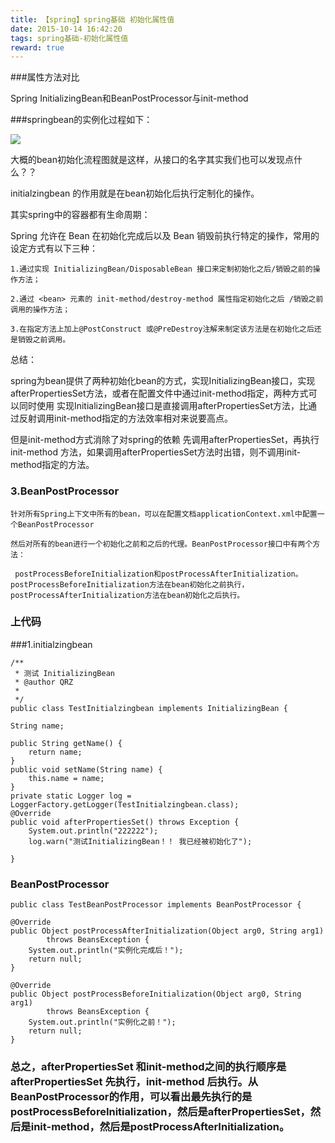 ```yaml
---
title: 【spring】spring基础 初始化属性值
date: 2015-10-14 16:42:20
tags: spring基础-初始化属性值
reward: true
---
```



###属性方法对比

Spring InitializingBean和BeanPostProcessor与init-method

<!--more-->

###springbean的实例化过程如下：
 
   ![](https://i.imgur.com/Gt6WF8W.jpg)

大概的bean初始化流程图就是这样，从接口的名字其实我们也可以发现点什么？？


initialzingbean 的作用就是在bean初始化后执行定制化的操作。

其实spring中的容器都有生命周期：

Spring 允许在 Bean 在初始化完成后以及 Bean 销毁前执行特定的操作，常用的设定方式有以下三种：

	1.通过实现 InitializingBean/DisposableBean 接口来定制初始化之后/销毁之前的操作方法；

	2.通过 <bean> 元素的 init-method/destroy-method 属性指定初始化之后 /销毁之前调用的操作方法；

	3.在指定方法上加上@PostConstruct 或@PreDestroy注解来制定该方法是在初始化之后还是销毁之前调用。

总结：

spring为bean提供了两种初始化bean的方式，实现InitializingBean接口，实现afterPropertiesSet方法，或者在配置文件中通过init-method指定，两种方式可以同时使用
实现InitializingBean接口是直接调用afterPropertiesSet方法，比通过反射调用init-method指定的方法效率相对来说要高点。

但是init-method方式消除了对spring的依赖
先调用afterPropertiesSet，再执行 init-method 方法，如果调用afterPropertiesSet方法时出错，则不调用init-method指定的方法。

### 3.BeanPostProcessor

	针对所有Spring上下文中所有的bean，可以在配置文档applicationContext.xml中配置一个BeanPostProcessor

    然后对所有的bean进行一个初始化之前和之后的代理。BeanPostProcessor接口中有两个方法： 

     postProcessBeforeInitialization和postProcessAfterInitialization。 postProcessBeforeInitialization方法在bean初始化之前执行， postProcessAfterInitialization方法在bean初始化之后执行。

### 上代码

###1.initialzingbean


	/**
	 * 测试 InitializingBean
	 * @author QRZ
	 *
	 */
	public class TestInitialzingbean implements InitializingBean {

	String name;
	
    public String getName() {
		return name;
	}
	public void setName(String name) {
		this.name = name;
	}
	private static Logger log = LoggerFactory.getLogger(TestInitialzingbean.class);
	@Override
	public void afterPropertiesSet() throws Exception {
		System.out.println("222222");
		log.warn("测试InitializingBean！！ 我已经被初始化了");
		
	}

### BeanPostProcessor


	public class TestBeanPostProcessor implements BeanPostProcessor {

	@Override
	public Object postProcessAfterInitialization(Object arg0, String arg1)
			throws BeansException {
		System.out.println("实例化完成后！");
		return null;
	}

	@Override
	public Object postProcessBeforeInitialization(Object arg0, String arg1)
			throws BeansException {
		System.out.println("实例化之前！");
		return null;
	}

### 总之，afterPropertiesSet 和init-method之间的执行顺序是afterPropertiesSet 先执行，init-method 后执行。从BeanPostProcessor的作用，可以看出最先执行的是postProcessBeforeInitialization，然后是afterPropertiesSet，然后是init-method，然后是postProcessAfterInitialization。